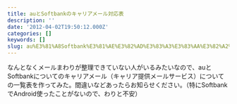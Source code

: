 ```yaml
---
title: auとSoftbankのキャリアメール対応表
description: ''
date: '2012-04-02T19:50:12.000Z'
categories: []
keywords: []
slug: au%E3%81%A8Softbank%E3%81%AE%E3%82%AD%E3%83%A3%E3%83%AA%E3%82%A2%E3%83%A1%E3%83%BC%E3%83%AB%E5%AF%BE%E5%BF%9C%E8%A1%A8
---
```

なんとなくメールまわりが整理できていない人がいるみたいなので、auとSoftbankについてのキャリアメール（キャリア提供メールサービス）についての一覧表を作ってみた。間違いなどあったらお知らせください。（特にSoftbankでAndroid使ったことがないので、わりと不安）
